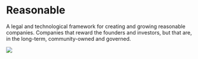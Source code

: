 # Reasonable

A legal and technological framework for creating and growing reasonable companies. Companies that reward the founders and investors, but that are, in the long-term, community-owned and governed.

![](https://docs.google.com/drawings/d/e/2PACX-1vRfAPLh5_amW6mYeetQzB-wSgWtMpq-KNOj8D1eS9eE9X7h1XA9eXFax_YBE4ClC6TUJIo2mjqUtkSG/pub?w=2055&h=1288)
